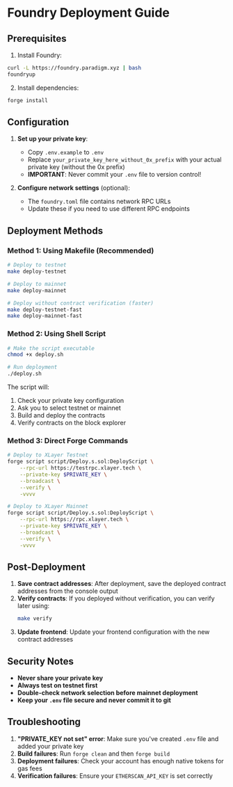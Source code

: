 # Foundry Deployment Guide

## Prerequisites

1. Install Foundry:
```bash
curl -L https://foundry.paradigm.xyz | bash
foundryup
```

2. Install dependencies:
```bash
forge install
```

## Configuration

1. **Set up your private key**:
   - Copy `.env.example` to `.env`
   - Replace `your_private_key_here_without_0x_prefix` with your actual private key (without the 0x prefix)
   - **IMPORTANT**: Never commit your `.env` file to version control!

2. **Configure network settings** (optional):
   - The `foundry.toml` file contains network RPC URLs
   - Update these if you need to use different RPC endpoints

## Deployment Methods

### Method 1: Using Makefile (Recommended)

```bash
# Deploy to testnet
make deploy-testnet

# Deploy to mainnet
make deploy-mainnet

# Deploy without contract verification (faster)
make deploy-testnet-fast
make deploy-mainnet-fast
```

### Method 2: Using Shell Script

```bash
# Make the script executable
chmod +x deploy.sh

# Run deployment
./deploy.sh
```

The script will:
1. Check your private key configuration
2. Ask you to select testnet or mainnet
3. Build and deploy the contracts
4. Verify contracts on the block explorer

### Method 3: Direct Forge Commands

```bash
# Deploy to XLayer Testnet
forge script script/Deploy.s.sol:DeployScript \
    --rpc-url https://testrpc.xlayer.tech \
    --private-key $PRIVATE_KEY \
    --broadcast \
    --verify \
    -vvvv

# Deploy to XLayer Mainnet
forge script script/Deploy.s.sol:DeployScript \
    --rpc-url https://rpc.xlayer.tech \
    --private-key $PRIVATE_KEY \
    --broadcast \
    --verify \
    -vvvv
```

## Post-Deployment

1. **Save contract addresses**: After deployment, save the deployed contract addresses from the console output
2. **Verify contracts**: If you deployed without verification, you can verify later using:
   ```bash
   make verify
   ```
3. **Update frontend**: Update your frontend configuration with the new contract addresses

## Security Notes

- **Never share your private key**
- **Always test on testnet first**
- **Double-check network selection before mainnet deployment**
- **Keep your `.env` file secure and never commit it to git**

## Troubleshooting

1. **"PRIVATE_KEY not set" error**: Make sure you've created `.env` file and added your private key
2. **Build failures**: Run `forge clean` and then `forge build`
3. **Deployment failures**: Check your account has enough native tokens for gas fees
4. **Verification failures**: Ensure your `ETHERSCAN_API_KEY` is set correctly